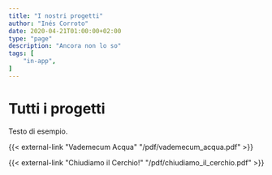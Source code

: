 ```yaml
---
title: "I nostri progetti"
author: "Inés Corroto"
date: 2020-04-21T01:00:00+02:00
type: "page"
description: "Ancora non lo so"
tags: [
    "in-app",
]
---
```

# Tutti i progetti

Testo di esempio.

{{< external-link "Vademecum Acqua" "/pdf/vademecum_acqua.pdf" >}}

{{< external-link "Chiudiamo il Cerchio!" "/pdf/chiudiamo_il_cerchio.pdf" >}}
